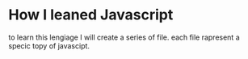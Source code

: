 # How I leaned Javascript

to  learn this lengiage I will create a series of file. each file rapresent a specic topy of javascipt.
